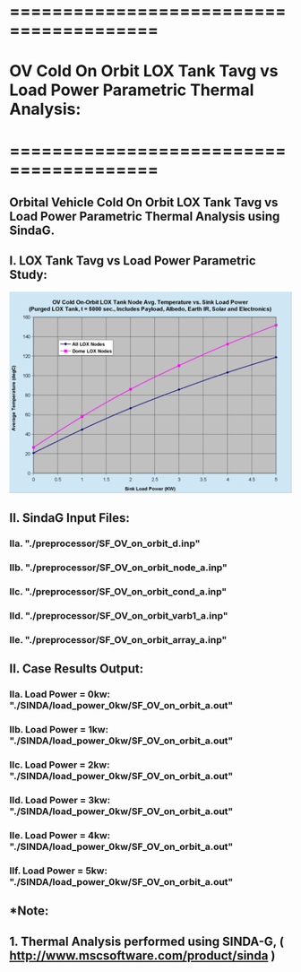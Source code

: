 # ========================================
# OV Cold On Orbit LOX Tank Tavg vs Load Power Parametric Thermal Analysis:
# ========================================

## Orbital Vehicle Cold On Orbit LOX Tank Tavg vs Load Power Parametric Thermal Analysis using SindaG.

##
## I. LOX Tank Tavg vs Load Power Parametric Study:

![](./images/image_01.png)

## II. SindaG Input Files:
### IIa. "./preprocessor/SF_OV_on_orbit_d.inp"
### IIb. "./preprocessor/SF_OV_on_orbit_node_a.inp"
### IIc. "./preprocessor/SF_OV_on_orbit_cond_a.inp"
### IId. "./preprocessor/SF_OV_on_orbit_varb1_a.inp"
### IIe. "./preprocessor/SF_OV_on_orbit_array_a.inp"

## II. Case Results Output:
### IIa. Load Power = 0kw: "./SINDA/load_power_0kw/SF_OV_on_orbit_a.out"
### IIb. Load Power = 1kw: "./SINDA/load_power_0kw/SF_OV_on_orbit_a.out"
### IIc. Load Power = 2kw: "./SINDA/load_power_0kw/SF_OV_on_orbit_a.out"
### IId. Load Power = 3kw: "./SINDA/load_power_0kw/SF_OV_on_orbit_a.out"
### IIe. Load Power = 4kw: "./SINDA/load_power_0kw/SF_OV_on_orbit_a.out"
### IIf. Load Power = 5kw: "./SINDA/load_power_0kw/SF_OV_on_orbit_a.out"

## 
## *Note: 
## 1. Thermal Analysis performed using SINDA-G, ( http://www.mscsoftware.com/product/sinda )

